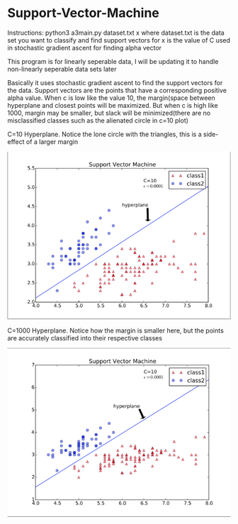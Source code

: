 Support-Vector-Machine
======================
Instructions:
python3 a3main.py dataset.txt x
where dataset.txt is the data set you want to classify and find support vectors for
x is the value of C used in stochastic gradient ascent for finding alpha vector

This program is for linearly seperable data, I will be updating it to handle non-linearly seperable data sets later

Basically it uses stochastic gradient ascent to find the support vectors for the data. Support vectors are the points 
that have a corresponding positive alpha value. When c is low like the value 10, the margin(space between hyperplane and
closest points will be maximized. But when c is high like 1000, margin may be smaller, but slack will be minimized(there
are no misclassified classes such as the alienated circle in c=10 plot)


C=10 Hyperplane. Notice the lone circle with the triangles, this is a side-effect of a larger margin

![s1](https://raw.githubusercontent.com/kevinkeyjkw/Support-Vector-Machine/master/HyperplaneC=10.png)

C=1000 Hyperplane. Notice how the margin is smaller here, but the points are accurately classified into their respective classes

![s2](https://raw.githubusercontent.com/kevinkeyjkw/Support-Vector-Machine/master/HyperplanceC=1000.png)
